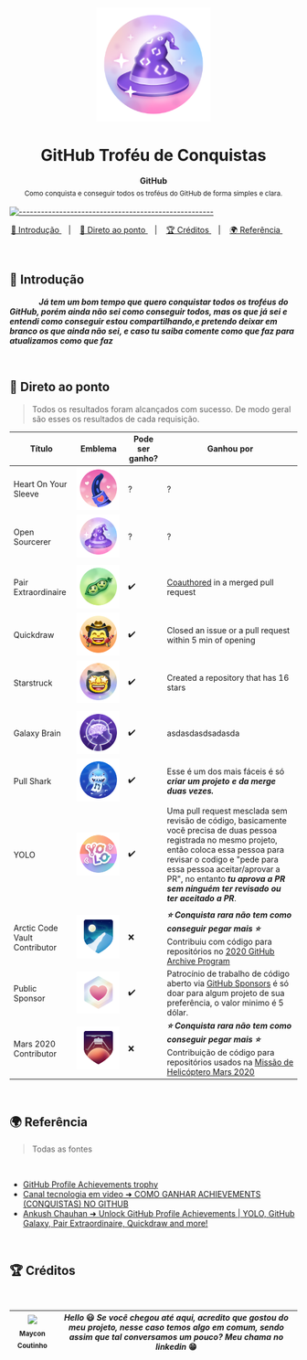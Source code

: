 

<p align="center">
  <img src="https://github.com/Schweinepriester/github-profile-achievements/raw/main/images/open-sourcerer-default.png" alt="Logo" width="200" height="200" />
</p>

<h1 align="center"> GitHub Troféu de Conquistas </h1>

<p align="center">
  <b> GitHub </b>
    </br>
  <sub> Como conquista e conseguir todos os troféus do GitHub de forma simples e clara. 
  <sub>
</p>


[![-----------------------------------------------------](https://raw.githubusercontent.com/andreasbm/readme/master/assets/lines/colored.png)](#table-of-contents)

<p align="center">
  <a href="#Introdução"> 🧩 Introdução </a>&nbsp;&nbsp;&nbsp;|&nbsp;&nbsp;&nbsp;
  <a href="#Resultados"> 🚀 Direto ao ponto </a>&nbsp;&nbsp;&nbsp;|&nbsp;&nbsp;&nbsp;
  <a href="#Creditos"> 🏆 Créditos </a>&nbsp;&nbsp;&nbsp;|&nbsp;&nbsp;&nbsp;
  <a href="#Referência"> 🌍 Referência </a>&nbsp;&nbsp;&nbsp;&nbsp;&nbsp;&nbsp;
</p>

<br/>

<a id="Introdução"></a>
## 🧩 Introdução 

  ***⠀⠀⠀⠀⠀Já tem um bom tempo que quero conquistar todos os troféus do GitHub, porém ainda não sei como conseguir todos, mas os que já sei e entendi como conseguir estou compartilhando,e pretendo deixar em branco os que ainda não sei, e caso tu saiba comente como que faz para atualizamos como que faz***

<br/>


<a id="Resultados"></a>
## 🚀 Direto ao ponto 
  > Todos os resultados foram alcançados com sucesso. De modo geral são esses os resultados de cada requisição. 
 

| Título | Emblema | Pode ser ganho? | Ganhou por |
| --- | --- | --- | --- |
Heart On Your Sleeve | ![Heart On Your Sleeve Badge](https://github.com/Schweinepriester/github-profile-achievements/raw/main/images/heart-on-your-sleeve-default.png) | ? | ?
Open Sourcerer | ![Open Sourcerer Badge](https://github.com/Schweinepriester/github-profile-achievements/raw/main/images/open-sourcerer-default.png) | ? | ?
||| <!-- this empty row is intentional to separate -->
Pair Extraordinaire | ![Pair Extraordinaire Badge](https://github.com/Schweinepriester/github-profile-achievements/raw/main/images/pair-extraordinaire-default.png) | ✔️ | [Coauthored](https://docs.github.com/pull-requests/committing-changes-to-your-project/creating-and-editing-commits/creating-a-commit-with-multiple-authors) in a merged pull request
Quickdraw | ![Quickdraw Badge](https://github.com/Schweinepriester/github-profile-achievements/raw/main/images/quickdraw-default.png) | ✔️ | Closed an issue or a pull request within 5 min of opening
Starstruck | ![Starstruck Badge](https://github.com/Schweinepriester/github-profile-achievements/raw/main/images/starstruck-default.png) | ✔️ | Created a repository that has 16 stars
||| <!-- this empty row is intentional to separate -->
Galaxy Brain | ![Galaxy Brain Badge](https://github.com/Schweinepriester/github-profile-achievements/raw/main/images/galaxy-brain-default.png) | ✔️ | asdasdasdsadasda
Pull Shark | ![Pull Shark Badge](https://github.com/Schweinepriester/github-profile-achievements/raw/main/images/pull-shark-default.png) | ✔️ | Esse é um dos mais fáceis é só ***criar um projeto e da merge duas vezes.*** 
YOLO | ![YOLO Badge](https://github.com/Schweinepriester/github-profile-achievements/raw/main/images/yolo-default.png) | ✔️ | Uma pull request mesclada sem revisão de código, basicamente você precisa de duas pessoa registrada no mesmo projeto, então coloca essa pessoa para revisar o codigo e "pede para essa pessoa aceitar/aprovar a PR", no entanto ***tu aprova a PR sem ninguém ter revisado ou ter aceitado a PR***.
||| <!-- this empty row is intentional to separate -->
Arctic Code Vault Contributor | ![Arctic Code Vault Contributor Achievement Badge](https://github.com/Schweinepriester/github-profile-achievements/raw/main/images/arctic-code-vault-contributor-default.png) | ❌ | ***⭐ Conquista rara não tem como conseguir pegar mais ⭐*** Contribuiu com código para repositórios no [2020 GitHub Archive Program](https://archiveprogram.github.com/)
Public Sponsor | ![GitHub Sponsor Achievement Badge](https://github.com/Schweinepriester/github-profile-achievements/raw/main/images/public-sponsor-default.png) | ✔️ | Patrocínio de trabalho de código aberto via [GitHub Sponsors](https://github.com/sponsors) é só doar para algum projeto de sua preferência,  o valor minimo é 5 dólar.
Mars 2020 Contributor | ![Mars 2020 Helicopter Contributor Achievement Badge](https://github.com/Schweinepriester/github-profile-achievements/raw/main/images/mars-2020-contributor-default.png) | ❌ | ***⭐ Conquista rara não tem como conseguir pegar mais ⭐*** <br/> Contribuição de código para repositórios usados na [Missão de Helicóptero Mars 2020](https://github.com/readme/nasa-ingenuity-helicopter)

<br /> 

<a id="Referência"></a>
##  🌍 Referência
> Todas as fontes
    
<br/>
    
  * [GitHub Profile Achievements trophy](https://github.com/Schweinepriester/github-profile-achievements)
  * [Canal tecnologia em video ➜ COMO GANHAR ACHIEVEMENTS (CONQUISTAS) NO GITHUB
 ](https://www.youtube.com/watch?v=4fTwd-8ifjo)
 * [ Ankush Chauhan ➜ Unlock GitHub Profile Achievements | YOLO, GitHub Galaxy, Pair Extraordinaire, Quickdraw and more!
 ](https://www.youtube.com/watch?v=wBW-vjM7ccA)

<br/>


<a id="Creditos"></a>
## 🏆 Créditos


<br />

<div > 

| [<img src="https://user-images.githubusercontent.com/60453269/217899761-dc2d4e4b-3336-419d-9076-79304290aa0a.png" width=300><br><sub> Maycon Coutinho </sub>](https://www.linkedin.com/in/maycon-coutinho/) | ***Hello*** 😃  ***Se você chegou até aqui, acredito que gostou do meu projeto, nesse caso temos algo em comum, sendo assim que tal conversamos um pouco? Meu chama no linkedin*** 😁 | 
|---|---|


</div> 
